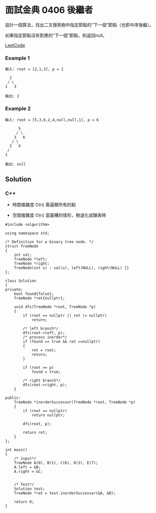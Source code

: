 # 面試金典 0406  後繼者

設計一個算法，找出二叉搜索樹中指定節點的“下一個”節點（也即中序後繼）。

如果指定節點沒有對應的“下一個”節點，則返回null。

[LeetCode](https://leetcode-cn.com/problems/successor-lcci/)

### Example 1
```
輸入: root = [2,1,3], p = 1

  2
 / \
1   3

輸出: 2
```


### Example 2
```
輸入: root = [5,3,6,2,4,null,null,1], p = 6

      5
     / \
    3   6
   / \
  2   4
 /   
1

輸出: null
```

## Solution  

### C++

* 時間複雜度 O(n) 需遍曆所有的點

* 空間複雜度 O(n) 當最糟的情形，樹退化成鍊表時

```
#include <algorithm>

using namespace std;

/* Definition for a binary tree node. */
struct TreeNode
{
    int val;
    TreeNode *left;
    TreeNode *right;
    TreeNode(int x) : val(x), left(NULL), right(NULL) {}
};

class Solution
{
private:
    bool found{false};
    TreeNode *ret{nullptr};

    void dfs(TreeNode *root, TreeNode *p)
    {
        if (root == nullptr || ret != nullptr)
            return;

        /* left branch*/
        dfs(root->left, p);
        /* process inorder*/
        if (found == true && ret ==nullptr)
        {
            ret = root;
            return;
        }

        if (root == p)
            found = true;

        /* right branch*/
        dfs(root->right, p);
    }

public:
    TreeNode *inorderSuccessor(TreeNode *root, TreeNode *p)
    {
        if (root == nullptr)
            return nullptr;

        dfs(root, p);

        return ret;
    }
};

int main()
{
    /* input*/
    TreeNode A(0), B(1), C(6), D(3), E(7);
    A.left = &B;
    A.right = &C;
    

    /* Test*/
    Solution test;
    TreeNode *ret = test.inorderSuccessor(&A, &B);

    return 0;
}
```